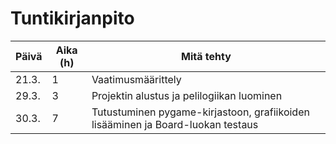 # Tuntikirjanpito


|     Päivä     |   Aika (h)    |   Mitä tehty  |
| ------------- | ------------- | ------------- |
| 21.3.         |       1       |  Vaatimusmäärittely|
|    29.3.      |       3      | Projektin alustus ja pelilogiikan luominen |
|  30.3.        |    7  | Tutustuminen pygame-kirjastoon, grafiikoiden lisääminen ja Board-luokan testaus|
